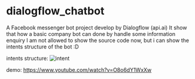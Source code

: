 # dialogflow_chatbot

A Facebook messenger bot project develop by Dialogflow (api.ai)
It show that how a basic company bot can done by handle some information enquiry
I am not allowed to show the source code now, but i can show the intents structure of the bot :D

intents structure:
![intent](https://i.imgur.com/VTM22gb.png)

demo:
https://www.youtube.com/watch?v=O8o6dY1WxXw
